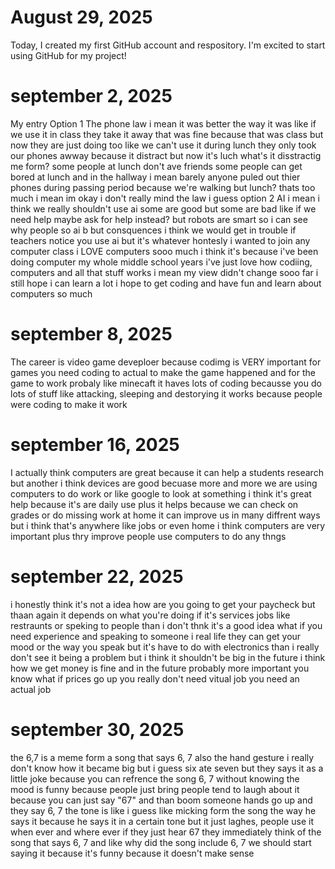 # August 29, 2025
Today, I created my first GitHub account and respository. I'm excited to start using GitHub for my project! 

# september 2, 2025
My entry Option 1 The phone law i mean it was better the way it was like if we use it in class they take it away that was fine because that was class but now they are just doing too like we can't use it during lunch they only took our phones awway because it distract but now it's luch what's it disstractig me form? some people at lunch don't ave friends some people can get bored at lunch and in the hallway i mean barely anyone puled out thier phones during passing period because we're walking but lunch? thats too much i mean im okay i don't really mind the law i guess option 2 AI i mean i think we really shouldn't use ai some are good but some are bad like if we need help maybe ask for help instead? but robots are smart so i can see why people so ai b but consquences i think we would get in trouble if teachers notice you use ai but it's whatever hontesly i wanted to join any computer class i LOVE computers sooo much i think it's because i've been doing computer my whole middle school years i've just love how codiing, computers and all that stuff works i mean my view didn't change sooo far i still hope i can learn a lot i hope to get coding and have fun and learn about computers so much

# september 8, 2025
The career is video game deveploer because codimg is VERY important for games you need coding to actual to make the game happened and
for the game to work probaly like minecaft it haves lots of coding becausse you do lots of stuff like attacking, sleeping and destorying it works because people were coding to make it work

# september 16, 2025
I actually think computers are great because it can help a students research but another i think devices are good becuase more and more we are using computers to do work or like google to look at something i think it's great help because it's are daily use plus it helps because we can check on grades or do missing work at home it can improve us in many diffrent ways but i think that's anywhere like jobs or even home i think computers are very important plus thry improve people use computers to do any thngs 

# september 22, 2025 
i honestly think it's not a idea how are you going to get your paycheck but thaan again it depends on what you're doing if it's services jobs like restraunts or speking to people than i don't thnk it's a good idea what if you need experience and speaking to someone i real life they can get your mood or the way you speak but it's have to do with electronics than i really don't see it being a problem but i think it shouldn't be big in the future i think how we get money is fine and in the future probably more important you know what if prices go up you really don't need vitual job you need an actual job 

# september 30, 2025
the 6,7 is a meme form a song that says 6, 7 also the hand gesture i really don't know how it became big but i guess six ate seven but 
they says it as a little joke because you can refrence the song 6, 7 without knowing the mood is funny because people just bring people tend to laugh about it because you can just say "67" and than boom someone hands go up and they say 6, 7 the tone is like i guess like micking form the song the way he says it because he says it in a certain tone but it just laghes, people use it when ever and where ever if they just hear 67  they immediately think of the song that says 6, 7 and like why did the song include 6, 7 we should start saying it because it's funny because it doesn't make sense
